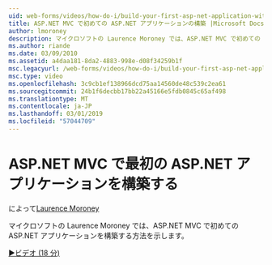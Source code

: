 ```yaml
---
uid: web-forms/videos/how-do-i/build-your-first-asp-net-application-with-asp-net-mvc
title: ASP.NET MVC で初めての ASP.NET アプリケーションの構築 |Microsoft Docs
author: lmoroney
description: マイクロソフトの Laurence Moroney では、ASP.NET MVC で初めての ASP.NET アプリケーションを構築する方法を示します。
ms.author: riande
ms.date: 03/09/2010
ms.assetid: a4daa181-8da2-4883-998e-d08f34259b1f
msc.legacyurl: /web-forms/videos/how-do-i/build-your-first-asp-net-application-with-asp-net-mvc
msc.type: video
ms.openlocfilehash: 3c9cb1ef138966dcd75aa14560de48c539c2ea61
ms.sourcegitcommit: 24b1f6decbb17bb22a45166e5fdb0845c65af498
ms.translationtype: MT
ms.contentlocale: ja-JP
ms.lasthandoff: 03/01/2019
ms.locfileid: "57044709"
---
```

<a name="build-your-first-aspnet-application-with-aspnet-mvc"></a>ASP.NET MVC で最初の ASP.NET アプリケーションを構築する
====================
によって[Laurence Moroney](https://github.com/lmoroney)

マイクロソフトの Laurence Moroney では、ASP.NET MVC で初めての ASP.NET アプリケーションを構築する方法を示します。

[&#9654;ビデオ (18 分)](https://channel9.msdn.com/Blogs/ASP-NET-Site-Videos/build-your-first-asp-net-application-with-asp-net-mvc)
